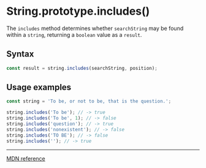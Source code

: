 # String.prototype.includes()

The `includes` method determines whether `searchString` may be found within a `string`, returning a `boolean` value as a `result`.

## Syntax

```js
const result = string.includes(searchString, position);
```

## Usage examples

```js
const string = 'To be, or not to be, that is the question.';

string.includes('To be'); // -> true
string.includes('To be', 1); // -> false
string.includes('question'); // -> true
string.includes('nonexistent'); // -> false
string.includes('TO BE'); // -> false
string.includes(''); // -> true
```

---

[MDN reference](https://developer.mozilla.org/en-US/docs/Web/JavaScript/Reference/Global_Objects/String/includes)
